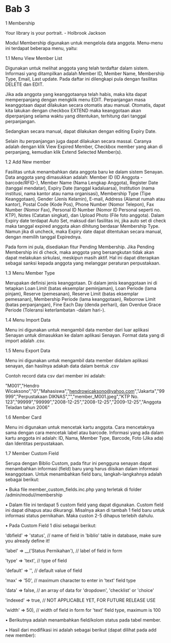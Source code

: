 # Bab 3

1 Membership

Your library is your portrait. - Holbrook Jackson

Modul Membership digunakan untuk mengelola data anggota. Menu-menu ini terdapat beberapa menu, yaitu: 

1.1 Menu View Member List 

Digunakan untuk melihat anggota yang telah terdaftar dalam sistem. Informasi yang ditampilkan adalah Member ID, Member Name, Membership Type, Email, Last update. Pada daftar ini dilengkapi pula dengan fasilitas DELETE dan EDIT. 



Jika ada anggota yang keanggotaanya telah habis, maka kita dapat memperpanjang dengan mengklik menu EDIT. Perpanjangan masa keanggotaan dapat dilakukan secara otomatis atau manual. Otomatis, dapat kita lakukan dengan checkbox EXTEND maka keanggotaan akan diperpanjang selama waktu yang ditentukan, terhitung dari tanggal perpanjangan. 

Sedangkan secara manual, dapat dilakukan dengan editing Expiry Date.



Selain itu perpanjangan juga dapat dilakukan secara massal. Caranya adalah dengan klik View Expired Member, Checkbox member yang akan di perpanjang, kemudian klik Extend Selected Member(s).





1.2 Add New member

Fasilitas untuk menambahkan data anggota baru ke dalam sistem Senayan. Data anggota yang dimasukkan adalah: Member ID (ID Anggota -barcode/RFID-), Member Name (Nama Lengkap Anggota), Register Date (tanggal mendatar), Expiry Date (tanggal kadaluarsa), Institution (nama institusi, nama kantor atau nama organisasi), Membership Type (Tipe Keanggotaan), Gender (Jenis Kelamin), E-mail, Address (Alamat rumah atau kantor), Postal Code (Kode Pos), Phone Number (Nomor Telepon), Fax Number (Nomor Fax), Personal ID Number (Nomor ID Personal seperti no. KTP), Notes (Catatan singkat), dan Upload Photo (File foto anggota). Dalam Expiry date terdapat Auto Set, maksud dari fasilitas ini, jika auto set di check maka tanggal expired anggota akan dihitung berdasar Membership Type. Namun jika di uncheck, maka Expiry date dapat ditentukan secara manual, dengan memilih tanggal Expirednya. 

Pada form ini pula, disediakan fitur Pending Membership. Jika Pending Membership ini di check, maka anggota yang bersangkutan tidak akan dapat melakukan sirkulasi, meskipun masih aktif. Hal ini dapat diterapkan sebagai sanksi kepada anggota yang melanggar peraturan perpustakaan.



1.3 Menu Member Type 

Merupakan definisi jenis keanggotaan. Di dalam jenis keanggotaan ini di tetapkan Loan Limit (batas eksemplar peminjaman), Loan Periode (lama pinjam), Reserve (pemesanan), Reserve Limit (batas eksemplar pemesanan), Membership Periode (lama keanggotaan), Reborrow Limit (batas perpanjangan), Fine Each Day (denda perhari), dan Overdue Grace Periode (Toleransi keterlambatan -dalam hari-). 



1.4 Menu Import Data 

Menu ini digunakan untuk mengambil data member dari luar aplikasi Senayan untuk dimasukkan ke dalam aplikasi Senayan. Format data yang di import adalah .csv. 

1.5 Menu Export Data 

Menu ini digunakan untuk mengambil data member didalam aplikasi senayan, dan hasilnya adakah data dalam bentuk .csv

Contoh record data csv dari member ini adalah: 

"M001","Hendro Wicaksono","0","Mahasiswa","hendrowicaksono@yahoo.com","Jakarta","99999","Perpustakaan DIKNAS","","member_M001.jpeg","KTP No. 123","99999","99999","2008-12-25","2008-12-25","2009-12-25","Anggota Teladan tahun 2006" 





1.6 Member Card

Menu ini digunakan untuk mencetak kartu anggota. Cara mencetaknya sama dengan cara mencetak label atau barcode. Informasi yang ada dalam kartu anggota ini adalah: ID, Nama, Member Type, Barcode, Foto (Jika ada) dan Identitas perpustakaan.



1.7 Member Custom Field

Serupa dengan Biblio Custom, pada fitur ini pengguna senayan dapat menambahkan informasi (field) baru yang harus diisikan dalam informasi keanggotaan. Untuk menambahkan field baru, langkah-langkahnya adalah sebagai berikut:

• Buka file member_custom_fields.inc.php yang terletak di folder /admin/modul/membership

• Dalam file ini terdapat 5 custom field yang dapat digunakan. Custom field ini dapat dihapus atau dikurangi. Misalnya akan di tambah 1 field baru untuk informasi status pernikahan. Maka custon 2-5 dihapus terlebih dahulu.

• Pada Custom Field 1 diisi sebagai berikut:

'dbfield' => 'status', // name of field in 'biblio' table in database, make sure you already define it! 

'label' => __('Status Pernikahan'), // label of field in form 

'type' => 'text', // type of field 

'default' => '', // default value of field 

'max' => '50', // maximum character to enter in 'text' field type

'data' => false, // an array of data for 'dropdown', 'checklist' or 'choice'

'indexed' => true, // NOT APPLICABLE YET, FOR FUTURE RELEASE USE

'width' => 50), // width of field in form for 'text' field type, maximum is 100

• Berikutnya adalah menambahkan field/kolom status pada tabel member.

• Hasil dari modifikasi ini adalah sebagai berikut (dapat dilihat pada add new member):

